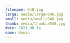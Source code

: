 ```yaml
---
filename: 048.jpg
large: media/large/048.jpg
small: media/small/048.jpg
thumb: media/thumbs/048.jpg
date: 2021.08.14
name: Hania
---
```

